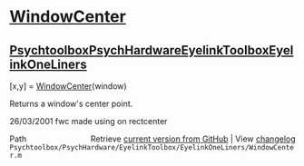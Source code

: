 # [WindowCenter](WindowCenter)
## [Psychtoolbox](Psychtoolbox)[PsychHardware](PsychHardware)[EyelinkToolbox](EyelinkToolbox)[EyelinkOneLiners](EyelinkOneLiners)

[x,y] = [WindowCenter](WindowCenter)(window)  
  
Returns a window's center point.  
  
26/03/2001 fwc made using on rectcenter  




<div class="code_header" style="text-align:right;">
  <span style="float:left;">Path&nbsp;&nbsp;</span> <span class="counter">Retrieve <a href=
  "https://raw.github.com/Psychtoolbox-3/Psychtoolbox-3/beta/Psychtoolbox/PsychHardware/EyelinkToolbox/EyelinkOneLiners/WindowCenter.m">current version from GitHub</a> | View <a href=
  "https://github.com/Psychtoolbox-3/Psychtoolbox-3/commits/beta/Psychtoolbox/PsychHardware/EyelinkToolbox/EyelinkOneLiners/WindowCenter.m">changelog</a></span>
</div>
<div class="code">
  <code>Psychtoolbox/PsychHardware/EyelinkToolbox/EyelinkOneLiners/WindowCenter.m</code>
</div>

